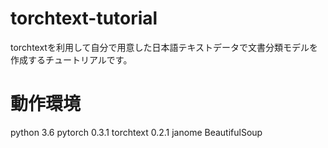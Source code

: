 # torchtext-tutorial
torchtextを利用して自分で用意した日本語テキストデータで文書分類モデルを作成するチュートリアルです。

# 動作環境
python 3.6
pytorch 0.3.1
torchtext 0.2.1
janome
BeautifulSoup
